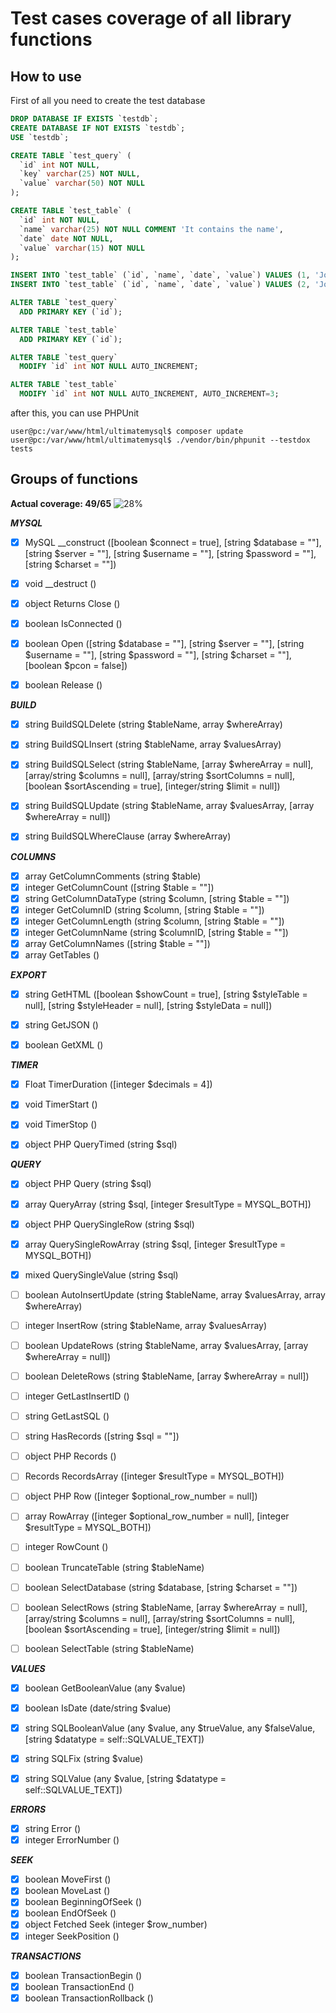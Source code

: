 # Test cases coverage of all library functions

## How to use
First of all you need to create the test database
```sql
DROP DATABASE IF EXISTS `testdb`;
CREATE DATABASE IF NOT EXISTS `testdb`;
USE `testdb`;

CREATE TABLE `test_query` (
  `id` int NOT NULL,
  `key` varchar(25) NOT NULL,
  `value` varchar(50) NOT NULL
);

CREATE TABLE `test_table` (
  `id` int NOT NULL,
  `name` varchar(25) NOT NULL COMMENT 'It contains the name',
  `date` date NOT NULL,
  `value` varchar(15) NOT NULL
);

INSERT INTO `test_table` (`id`, `name`, `date`, `value`) VALUES (1, 'John', '2022-01-01', 'Red');
INSERT INTO `test_table` (`id`, `name`, `date`, `value`) VALUES (2, 'John2', '2022-06-01', 'Yellow');

ALTER TABLE `test_query`
  ADD PRIMARY KEY (`id`);

ALTER TABLE `test_table`
  ADD PRIMARY KEY (`id`);

ALTER TABLE `test_query`
  MODIFY `id` int NOT NULL AUTO_INCREMENT;

ALTER TABLE `test_table`
  MODIFY `id` int NOT NULL AUTO_INCREMENT, AUTO_INCREMENT=3;
```

after this, you can use PHPUnit

```console
user@pc:/var/www/html/ultimatemysql$ composer update
user@pc:/var/www/html/ultimatemysql$ ./vendor/bin/phpunit --testdox tests
```

## Groups of functions
**Actual coverage: 49/65** ![28%](https://progress-bar.dev/75)
  
***MYSQL***
- [x] MySQL __construct ([boolean $connect = true], [string $database = ""], [string $server = ""], [string $username = ""], [string $password = ""], [string $charset = ""])
- [x] void __destruct ()
- [x] object Returns Close ()
- [x] boolean IsConnected ()
- [x] boolean Open ([string $database = ""], [string $server = ""], [string $username = ""], [string $password = ""], [string $charset = ""], [boolean $pcon = false])
- [x] boolean Release ()


***BUILD***
- [x] string BuildSQLDelete (string $tableName, array $whereArray)
- [x] string BuildSQLInsert (string $tableName, array $valuesArray)
- [x] string BuildSQLSelect (string $tableName, [array $whereArray = null], [array/string $columns = null], [array/string $sortColumns = null], [boolean $sortAscending = true], [integer/string $limit = null])
- [x] string BuildSQLUpdate (string $tableName, array $valuesArray, [array $whereArray = null])
- [x] string BuildSQLWhereClause (array $whereArray)


***COLUMNS***
- [x] array GetColumnComments (string $table)
- [x] integer GetColumnCount ([string $table = ""])
- [x] string GetColumnDataType (string $column, [string $table = ""])
- [x] integer GetColumnID (string $column, [string $table = ""])
- [x] integer GetColumnLength (string $column, [string $table = ""])
- [x] integer GetColumnName (string $columnID, [string $table = ""])
- [x] array GetColumnNames ([string $table = ""])
- [x] array GetTables ()

***EXPORT***
- [x] string GetHTML ([boolean $showCount = true], [string $styleTable = null], [string $styleHeader = null], [string $styleData = null])
- [x] string GetJSON ()
- [x] boolean GetXML ()


***TIMER***
- [x] Float TimerDuration ([integer $decimals = 4])
- [x] void TimerStart ()
- [x] void TimerStop ()
- [x] object PHP QueryTimed (string $sql)


***QUERY***
- [x] object PHP Query (string $sql)
- [x] array QueryArray (string $sql, [integer $resultType = MYSQL_BOTH])
- [x] object PHP QuerySingleRow (string $sql)
- [x] array QuerySingleRowArray (string $sql, [integer $resultType = MYSQL_BOTH])
- [x] mixed QuerySingleValue (string $sql)
- [ ] boolean AutoInsertUpdate (string $tableName, array $valuesArray, array $whereArray)
- [ ] integer InsertRow (string $tableName, array $valuesArray)
- [ ] boolean UpdateRows (string $tableName, array $valuesArray, [array $whereArray = null]) 
- [ ] boolean DeleteRows (string $tableName, [array $whereArray = null])
- [ ] integer GetLastInsertID ()
- [ ] string GetLastSQL ()
- [ ] string HasRecords ([string $sql = ""])
- [ ] object PHP Records ()
- [ ] Records RecordsArray ([integer $resultType = MYSQL_BOTH])
- [ ] object PHP Row ([integer $optional_row_number = null])
- [ ] array RowArray ([integer $optional_row_number = null], [integer $resultType = MYSQL_BOTH])
- [ ] integer RowCount ()
- [ ] boolean TruncateTable (string $tableName)
- [ ] boolean SelectDatabase (string $database, [string $charset = ""])
- [ ] boolean SelectRows (string $tableName, [array $whereArray = null], [array/string $columns = null], [array/string $sortColumns = null], [boolean $sortAscending = true], [integer/string $limit = null])
- [ ] boolean SelectTable (string $tableName)


***VALUES***
- [x] boolean GetBooleanValue (any $value)
- [x] boolean IsDate (date/string $value)
- [x] string SQLBooleanValue (any $value, any $trueValue, any $falseValue, [string $datatype = self::SQLVALUE_TEXT])
- [x] string SQLFix (string $value)
- [x] string SQLValue (any $value, [string $datatype = self::SQLVALUE_TEXT])


***ERRORS***
- [x] string Error ()
- [x] integer ErrorNumber ()

***SEEK***
- [x] boolean MoveFirst ()
- [x] boolean MoveLast ()
- [x] boolean BeginningOfSeek ()
- [x] boolean EndOfSeek ()
- [x] object Fetched Seek (integer $row_number)
- [x] integer SeekPosition ()

***TRANSACTIONS***
- [x] boolean TransactionBegin ()
- [x] boolean TransactionEnd ()
- [x] boolean TransactionRollback ()

